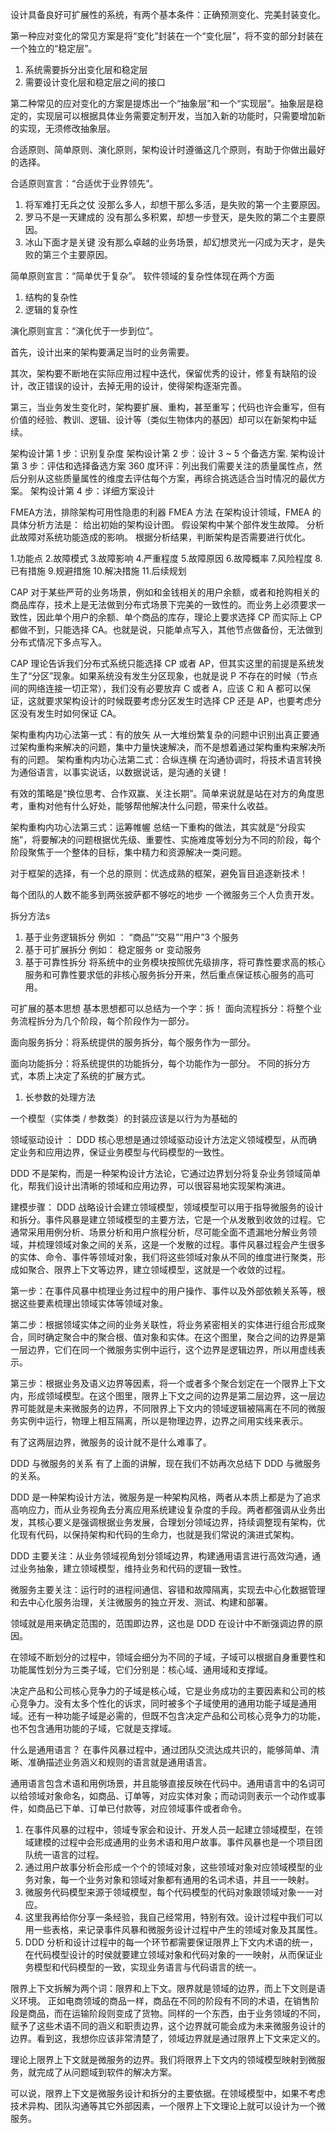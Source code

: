 设计具备良好可扩展性的系统，有两个基本条件：正确预测变化、完美封装变化。


第一种应对变化的常见方案是将“变化”封装在一个“变化层”，将不变的部分封装在一个独立的“稳定层”。

1. 系统需要拆分出变化层和稳定层
2. 需要设计变化层和稳定层之间的接口

第二种常见的应对变化的方案是提炼出一个“抽象层”和一个“实现层”。抽象层是稳定的，实现层可以根据具体业务需要定制开发，当加入新的功能时，只需要增加新的实现，无须修改抽象层。






合适原则、简单原则、演化原则，架构设计时遵循这几个原则，有助于你做出最好的选择。


合适原则宣言：“合适优于业界领先”。
1. 将军难打无兵之仗
没那么多人，却想干那么多活，是失败的第一个主要原因。
2. 罗马不是一天建成的
没有那么多积累，却想一步登天，是失败的第二个主要原因。
3. 冰山下面才是关键
没有那么卓越的业务场景，却幻想灵光一闪成为天才，是失败的第三个主要原因。

简单原则宣言：“简单优于复杂”。
软件领域的复杂性体现在两个方面
1. 结构的复杂性
2. 逻辑的复杂性

演化原则宣言：“演化优于一步到位”。

首先，设计出来的架构要满足当时的业务需要。

其次，架构要不断地在实际应用过程中迭代，保留优秀的设计，修复有缺陷的设计，改正错误的设计，去掉无用的设计，使得架构逐渐完善。

第三，当业务发生变化时，架构要扩展、重构，甚至重写；代码也许会重写，但有价值的经验、教训、逻辑、设计等（类似生物体内的基因）却可以在新架构中延续。




架构设计第 1 步：识别复杂度
架构设计第 2 步：设计 3 ~ 5 个备选方案.
架构设计第 3 步：评估和选择备选方案
360 度环评：列出我们需要关注的质量属性点，然后分别从这些质量属性的维度去评估每个方案，再综合挑选适合当时情况的最优方案。
架构设计第 4 步：详细方案设计





FMEA方法，排除架构可用性隐患的利器
FMEA 方法
在架构设计领域，FMEA 的具体分析方法是：
给出初始的架构设计图。
假设架构中某个部件发生故障。
分析此故障对系统功能造成的影响。
根据分析结果，判断架构是否需要进行优化。

1.功能点
2.故障模式
3.故障影响
4.严重程度
5.故障原因
6.故障概率
7.风险程度
8.已有措施
9.规避措施
10.解决措施
11.后续规划



CAP
对于某些严苛的业务场景，例如和金钱相关的用户余额，或者和抢购相关的商品库存，技术上是无法做到分布式场景下完美的一致性的。而业务上必须要求一致性，因此单个用户的余额、单个商品的库存，理论上要求选择 CP 而实际上 CP 都做不到，只能选择 CA。也就是说，只能单点写入，其他节点做备份，无法做到分布式情况下多点写入。


CAP 理论告诉我们分布式系统只能选择 CP 或者 AP，但其实这里的前提是系统发生了“分区”现象。如果系统没有发生分区现象，也就是说 P 不存在的时候（节点间的网络连接一切正常），我们没有必要放弃 C 或者 A，应该 C 和 A 都可以保证，这就要求架构设计的时候既要考虑分区发生时选择 CP 还是 AP，也要考虑分区没有发生时如何保证 CA。



架构重构内功心法第一式：有的放矢
从一大堆纷繁复杂的问题中识别出真正要通过架构重构来解决的问题，集中力量快速解决，而不是想着通过架构重构来解决所有的问题。
架构重构内功心法第二式：合纵连横
在沟通协调时，将技术语言转换为通俗语言，以事实说话，以数据说话，是沟通的关键！

有效的策略是“换位思考、合作双赢、关注长期”。简单来说就是站在对方的角度思考，重构对他有什么好处，能够帮他解决什么问题，带来什么收益。

架构重构内功心法第三式：运筹帷幄
总结一下重构的做法，其实就是“分段实施”，将要解决的问题根据优先级、重要性、实施难度等划分为不同的阶段，每个阶段聚焦于一个整体的目标，集中精力和资源解决一类问题。




对于框架的选择，有一个总的原则：优选成熟的框架，避免盲目追逐新技术！



每个团队的人数不能多到两张披萨都不够吃的地步
一个微服务三个人负责开发。


拆分方法s
1. 基于业务逻辑拆分 例如 ： “商品”“交易”“用户”3 个服务
2. 基于可扩展拆分 例如： 稳定服务 or 变动服务
3. 基于可靠性拆分
将系统中的业务模块按照优先级排序，将可靠性要求高的核心服务和可靠性要求低的非核心服务拆分开来，然后重点保证核心服务的高可用。



可扩展的基本思想
基本思想都可以总结为一个字：拆！
面向流程拆分：将整个业务流程拆分为几个阶段，每个阶段作为一部分。

面向服务拆分：将系统提供的服务拆分，每个服务作为一部分。

面向功能拆分：将系统提供的功能拆分，每个功能作为一部分。
不同的拆分方式，本质上决定了系统的扩展方式。



1. 长参数的处理方法

一个模型（实体类 / 参数类）的封装应该是以行为为基础的


领域驱动设计 ： 
DDD 核心思想是通过领域驱动设计方法定义领域模型，从而确定业务和应用边界，保证业务模型与代码模型的一致性。

DDD 不是架构，而是一种架构设计方法论，它通过边界划分将复杂业务领域简单化，帮我们设计出清晰的领域和应用边界，可以很容易地实现架构演进。


建模步骤：
DDD 战略设计会建立领域模型，领域模型可以用于指导微服务的设计和拆分。事件风暴是建立领域模型的主要方法，它是一个从发散到收敛的过程。它通常采用用例分析、场景分析和用户旅程分析，尽可能全面不遗漏地分解业务领域，并梳理领域对象之间的关系，这是一个发散的过程。事件风暴过程会产生很多的实体、命令、事件等领域对象，我们将这些领域对象从不同的维度进行聚类，形成如聚合、限界上下文等边界，建立领域模型，这就是一个收敛的过程。

第一步：在事件风暴中梳理业务过程中的用户操作、事件以及外部依赖关系等，根据这些要素梳理出领域实体等领域对象。

第二步：根据领域实体之间的业务关联性，将业务紧密相关的实体进行组合形成聚合，同时确定聚合中的聚合根、值对象和实体。在这个图里，聚合之间的边界是第一层边界，它们在同一个微服务实例中运行，这个边界是逻辑边界，所以用虚线表示。

第三步：根据业务及语义边界等因素，将一个或者多个聚合划定在一个限界上下文内，形成领域模型。在这个图里，限界上下文之间的边界是第二层边界，这一层边界可能就是未来微服务的边界，不同限界上下文内的领域逻辑被隔离在不同的微服务实例中运行，物理上相互隔离，所以是物理边界，边界之间用实线来表示。

有了这两层边界，微服务的设计就不是什么难事了。




DDD 与微服务的关系
有了上面的讲解，现在我们不妨再次总结下 DDD 与微服务的关系。

DDD 是一种架构设计方法，微服务是一种架构风格，两者从本质上都是为了追求高响应力，而从业务视角去分离应用系统建设复杂度的手段。两者都强调从业务出发，其核心要义是强调根据业务发展，合理划分领域边界，持续调整现有架构，优化现有代码，以保持架构和代码的生命力，也就是我们常说的演进式架构。

DDD 主要关注：从业务领域视角划分领域边界，构建通用语言进行高效沟通，通过业务抽象，建立领域模型，维持业务和代码的逻辑一致性。

微服务主要关注：运行时的进程间通信、容错和故障隔离，实现去中心化数据管理和去中心化服务治理，关注微服务的独立开发、测试、构建和部署。



领域就是用来确定范围的，范围即边界，这也是 DDD 在设计中不断强调边界的原因。



在领域不断划分的过程中，领域会细分为不同的子域，子域可以根据自身重要性和功能属性划分为三类子域，它们分别是：核心域、通用域和支撑域。

决定产品和公司核心竞争力的子域是核心域，它是业务成功的主要因素和公司的核心竞争力。没有太多个性化的诉求，同时被多个子域使用的通用功能子域是通用域。还有一种功能子域是必需的，但既不包含决定产品和公司核心竞争力的功能，也不包含通用功能的子域，它就是支撑域。



什么是通用语言？
在事件风暴过程中，通过团队交流达成共识的，能够简单、清晰、准确描述业务涵义和规则的语言就是通用语言。



通用语言包含术语和用例场景，并且能够直接反映在代码中。通用语言中的名词可以给领域对象命名，如商品、订单等，对应实体对象；而动词则表示一个动作或事件，如商品已下单、订单已付款等，对应领域事件或者命令。




1. 在事件风暴的过程中，领域专家会和设计、开发人员一起建立领域模型，在领域建模的过程中会形成通用的业务术语和用户故事。事件风暴也是一个项目团队统一语言的过程。
2. 通过用户故事分析会形成一个个的领域对象，这些领域对象对应领域模型的业务对象，每一个业务对象和领域对象都有通用的名词术语，并且一一映射。
3. 微服务代码模型来源于领域模型，每个代码模型的代码对象跟领域对象一一对应。
4. 这里我再给你分享一条经验，我自己经常用，特别有效。设计过程中我们可以用一些表格，来记录事件风暴和微服务设计过程中产生的领域对象及其属性。
5. DDD 分析和设计过程中的每一个环节都需要保证限界上下文内术语的统一，在代码模型设计的时侯就要建立领域对象和代码对象的一一映射，从而保证业务模型和代码模型的一致，实现业务语言与代码语言的统一。




限界上下文拆解为两个词：限界和上下文。限界就是领域的边界，而上下文则是语义环境。
正如电商领域的商品一样，商品在不同的阶段有不同的术语，在销售阶段是商品，而在运输阶段则变成了货物。同样的一个东西，由于业务领域的不同，赋予了这些术语不同的涵义和职责边界，这个边界就可能会成为未来微服务设计的边界。看到这，我想你应该非常清楚了，领域边界就是通过限界上下文来定义的。



理论上限界上下文就是微服务的边界。我们将限界上下文内的领域模型映射到微服务，就完成了从问题域到软件的解决方案。

可以说，限界上下文是微服务设计和拆分的主要依据。在领域模型中，如果不考虑技术异构、团队沟通等其它外部因素，一个限界上下文理论上就可以设计为一个微服务。